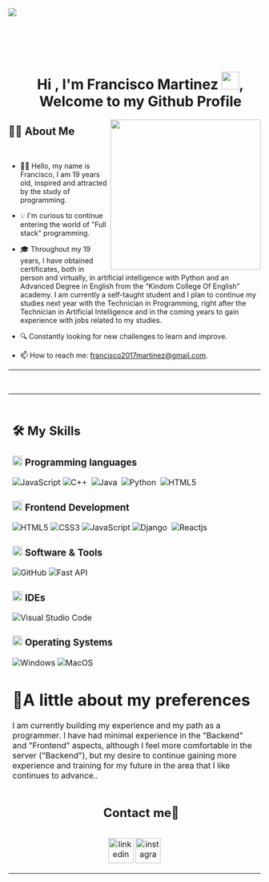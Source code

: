 <!--horizontal divider(gradiant)-->
<img src="https://user-images.githubusercontent.com/73097560/115834477-dbab4500-a447-11eb-908a-139a6edaec5c.gif">


<div id="user-content-toc">
  <ul align="center">
    <summary><h1 style="display: inline-block"><h1 align="center"><b>Hi , I'm Francisco Martinez </b><img src="https://media.giphy.com/media/hvRJCLFzcasrR4ia7z/giphy.gif" width="35">, Welcome to my Github Profile</h1>

  </ul>
</div>

<picture> <img align="right" src="https://media.giphy.com/media/SWoSkN6DxTszqIKEqv/giphy.gif" width = 300px></picture>

## 🙋‍♂️ About Me

</br>

- 🙋‍♂ Hello, my name is Francisco, I am 19 years old, inspired and attracted by the study of programming.

- 💡 I'm curious to continue entering the world of "Full stack" programming.
- 🎓 Throughout my 19 years, I have obtained certificates, both in person and virtually, in artificial intelligence with Python and an Advanced Degree in English from the “Kindom College Of English” academy. I am currently a self-taught student and I plan to continue my studies next year with the Technician in Programming, right after the Technician in Artificial Intelligence and in the coming years to gain experience with jobs related to my studies.
- 🔍 Constantly looking for new challenges to learn and improve.
- 📫 How to reach me: francisco2017martinez@gmail.com.

<hr>

</br>


<table width="100%" >

 <tr>
    <td width="60%">
     
<br>

## 🛠️ My Skills

### <picture> <img src = "https://github.com/7oSkaaa/7oSkaaa/blob/main/Images/Programming_Languages.gif?raw=true" width = 20px>  </picture> Programming languages

![JavaScript](https://img.shields.io/badge/JavaScript-F7DF1E?style=flat-square&logo=JavaScript&logoColor=white)
![C++](https://img.shields.io/badge/-C++-05122A?style=flat&logo=C%2B%2B&logoColor=00599C)&nbsp;
![Java](https://img.shields.io/badge/Java-%23150458.svg?style=flat&logo=java&logoColor=orange)&nbsp;
![Python](https://img.shields.io/badge/-Python-05122A?style=flat&logo=python)&nbsp;
![HTML5](https://img.shields.io/badge/HTML-E34F26?style=flat-square&logo=HTML5&logoColor=white)

### <picture> <img src = "https://github.com/7oSkaaa/7oSkaaa/blob/main/Images/Front_End.gif?raw=true" width = 20px>  </picture> Frontend Development
![HTML5](https://img.shields.io/badge/HTML-E34F26?style=flat-square&logo=HTML5&logoColor=white)
![CSS3](https://img.shields.io/badge/CSS-1572B6?style=flat-square&logo=CSS3&logoColor=white)
![JavaScript](https://img.shields.io/badge/JavaScript-F7DF1E?style=flat-square&logo=JavaScript&logoColor=white)
![Django](https://img.shields.io/badge/Django-092E20?style=flat&logo=django&logoColor=white)&nbsp;
![Reactjs](https://img.shields.io/badge/React-20232A?style=flat&logo=react&logoColor=61DAFB)&nbsp;

### <picture> <img src = "https://github.com/7oSkaaa/7oSkaaa/blob/main/Images/Software_Tools.gif?raw=true" width = 20px>  </picture> Software & Tools
![GitHub](https://img.shields.io/badge/GitHub-181717?style=flat-square&logo=GitHub&logoColor=white)
![Fast API](https://img.shields.io/badge/fastapi-109989?style=flat&logo=FASTAPI&logoColor=white)

### <picture> <img src = "https://github.com/7oSkaaa/7oSkaaa/blob/main/Images/IDEs.gif?raw=true" width = 20px>  </picture> IDEs
![Visual Studio Code](https://img.shields.io/badge/Visual_Studio_Code-007ACC?style=flat-square&logo=Visual-Studio-Code&logoColor=white)

### <picture> <img src = "https://github.com/7oSkaaa/7oSkaaa/blob/main/Images/OS.gif?raw=true" width = 20px>  </picture> Operating Systems
![Windows](https://img.shields.io/badge/Windows-0078D6?style=flat-square&logo=Windows&logoColor=white)
![MacOS](https://img.shields.io/badge/MacOS-000000?style=flat-square&logo=macOS&logoColor=white)

<div>
    <h1>🌟A little about my preferences</h1>
    <p>I am currently building my experience and my path as a programmer. I have had minimal experience in the "Backend" and "Frontend" aspects, although I feel more comfortable in the server ("Backend"), but my desire to continue gaining more experience and training for my future in the area that I like continues to advance..</p>
</div>

<div id="user-content-toc">
  <ul align="center">
    <summary><h2 style="display: inline-block">Contact me🤝</h2></summary>
  </ul>
</div>



<!--icons and links-->
<p align="center">
<a href="https://www.linkedin.com/feed/?trk=guest_homepage-basic_google-one-tap-submit" target="blank"><img align="center" src="https://user-images.githubusercontent.com/88904952/234979284-68c11d7f-1acc-4f0c-ac78-044e1037d7b0.png" alt="linkedin" height="50" width="50" /></a>
<!-- <a href="" target="blank"><img align="center" src="https://user-images.githubusercontent.com/88904952/234980676-61bfb021-ecc8-48f7-88e6-34c1b06c4a58.png" alt="twitter" height="50" width="50" /></a>  -->
<a href="https://www.instagram.com/frannmartiiinez/" target="blank"><img align="center" src="https://user-images.githubusercontent.com/88904952/234981169-2dd1e58f-4b7e-468c-8213-034ba62156c3.png" alt="instagram" height="50" width="50" /></a>
<!-- <a href="" target="blank"><img align="center" src="https://user-images.githubusercontent.com/88904952/234982196-562aea17-5532-4550-8c08-1c7cb994a541.png" alt="hashnode" height="50" width="50" /></a> -->
<!-- <a href="" target="blank"><img align="center" src="https://user-images.githubusercontent.com/88904952/234982627-019fd336-6248-453c-9b05-97c13fd1d207.png" alt="discord" height="50" width="50" /></a> -->
</p>

